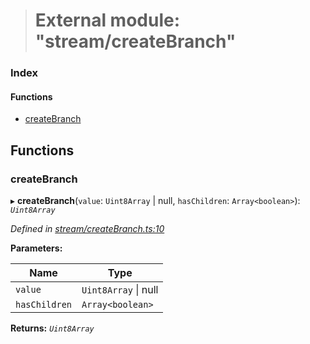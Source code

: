> # External module: "stream/createBranch"

### Index

#### Functions

* [createBranch](_stream_createbranch_.md#createbranch)

## Functions

###  createBranch

▸ **createBranch**(`value`: `Uint8Array` | null, `hasChildren`: `Array<boolean>`): *`Uint8Array`*

*Defined in [stream/createBranch.ts:10](https://github.com/polkadot-js/common/blob/8a245f2/packages/trie-codec/src/stream/createBranch.ts#L10)*

**Parameters:**

Name | Type |
------ | ------ |
`value` | `Uint8Array` \| null |
`hasChildren` | `Array<boolean>` |

**Returns:** *`Uint8Array`*